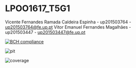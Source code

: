 # LPOO1617_T5G1
Vicente Fernandes Ramada Caldeira Espinha - up201503764 - up201503764@fe.up.pt
Vitor Emanuel Fernandes Magalhães - up201503447 -  up201503447@fe.up.pt

[![BCH compliance](https://bettercodehub.com/edge/badge/up201503447/LPOO1617_T5G1?token=91e0635b5102309d4fe02392baf5be459475e21e)](https://bettercodehub.com/)

![pit](https://cloud.githubusercontent.com/assets/22790772/24335730/f1b4c28a-127a-11e7-9bd8-b9377aeae658.png)

![coverage](https://cloud.githubusercontent.com/assets/22790772/24335737/139c030e-127b-11e7-9d20-433e52ba2152.png)
